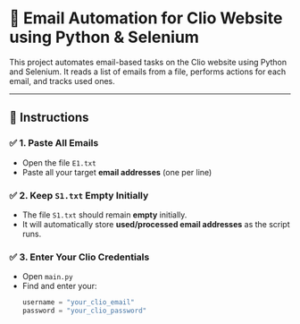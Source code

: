 # 📧 Email Automation for Clio Website using Python & Selenium

This project automates email-based tasks on the Clio website using Python and Selenium. It reads a list of emails from a file, performs actions for each email, and tracks used ones.

---

## 📝 Instructions

### ✅ 1. Paste All Emails
- Open the file `E1.txt`
- Paste all your target **email addresses** (one per line)

### ✅ 2. Keep `S1.txt` Empty Initially
- The file `S1.txt` should remain **empty** initially.
- It will automatically store **used/processed email addresses** as the script runs.

### ✅ 3. Enter Your Clio Credentials
- Open `main.py`
- Find and enter your:
  ```python
  username = "your_clio_email"
  password = "your_clio_password"
